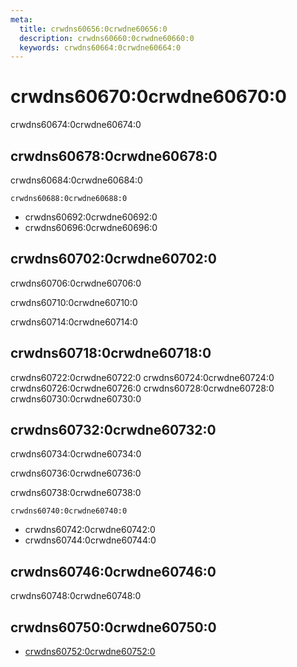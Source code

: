 ```yaml
---
meta:
  title: crwdns60656:0crwdne60656:0
  description: crwdns60660:0crwdne60660:0
  keywords: crwdns60664:0crwdne60664:0
---
```


# crwdns60670:0crwdne60670:0
crwdns60674:0crwdne60674:0

<entry-ad />

## crwdns60678:0crwdne60678:0
crwdns60684:0crwdne60684:0

`crwdns60688:0crwdne60688:0`
- crwdns60692:0crwdne60692:0
- crwdns60696:0crwdne60696:0


## crwdns60702:0crwdne60702:0
crwdns60706:0crwdne60706:0

  crwdns60710:0crwdne60710:0

  crwdns60714:0crwdne60714:0

## crwdns60718:0crwdne60718:0
crwdns60722:0crwdne60722:0
<alert type="success">crwdns60724:0crwdne60724:0</alert>
<alert type="info">crwdns60726:0crwdne60726:0</alert>
<alert type="warning">crwdns60728:0crwdne60728:0</alert>
<alert type="error">crwdns60730:0crwdne60730:0</alert>

## crwdns60732:0crwdne60732:0
crwdns60734:0crwdne60734:0

  crwdns60736:0crwdne60736:0

  crwdns60738:0crwdne60738:0

  `crwdns60740:0crwdne60740:0`
  - crwdns60742:0crwdne60742:0
  - crwdns60744:0crwdne60744:0

## crwdns60746:0crwdne60746:0
crwdns60748:0crwdne60748:0

## crwdns60750:0crwdne60750:0
  - [crwdns60752:0crwdne60752:0]()

<doc-footer />
